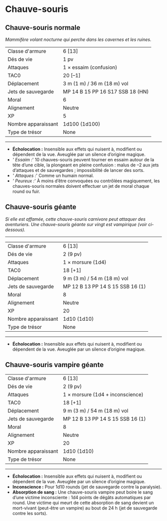 # Chauve-souris


## Chauve-souris normale

*Mammifère volant nocturne qui perche dans les cavernes et les ruines.*

|                     |                                  |
| ------------------- | -------------------------------- |
| Classe d'armure     | 6 \[13\]                         |
| Dés de vie          | 1 pv                             |
| Attaques            | 1 × essaim (confusion)           |
| TAC0                | 20 \[–1\]                        |
| Déplacement         | 3 m (1 m) / 36 m (18 m) vol      |
| Jets de sauvegarde  | MP 14 B 15 PP 16 S17 SSB 18 (HN) |
| Moral               | 6                                |
| Alignement          | Neutre                           |
| XP                  | 5                                |
| Nombre apparaissant | 1d100 (1d100)                    |
| Type de trésor      | None                             |

-----

  - **Écholocation :** Insensible aux effets qui nuisent à, modifient ou
    dépendent de la vue. Aveuglée par un silence d’origine magique.
  - *' Essaim :*' 10 chauves-souris peuvent tourner en essaim autour de
    la tête d’une cible, la plongeant en pleine confusion : malus de –2
    aux jets d’attaques et de sauvegardes ; impossibilité de lancer des
    sorts.
  - *' Attaques :*' Comme un humain normal.
  - *' Peureux :*' À moins d’être convoquées ou contrôlées magiquement,
    les chauves-souris normales doivent effectuer un jet de moral chaque
    round ou fuir.

## Chauve-souris géante

*Si elle est affamée, cette chauve-souris carnivore peut attaquer des
aventuriers. Une chauve-souris géante sur vingt est vampirique (voir
ci-dessous).*

-----

|                     |                                  |
| ------------------- | -------------------------------- |
| Classe d'armure     | 6 \[13\]                         |
| Dés de vie          | 2 (9 pv)                         |
| Attaques            | 1 × morsure (1d4)                |
| TAC0                | 18 \[+1\]                        |
| Déplacement         | 9 m (3 m) / 54 m (18 m) vol      |
| Jets de sauvegarde  | MP 12 B 13 PP 14 S 15 SSB 16 (1) |
| Moral               | 8                                |
| Alignement          | Neutre                           |
| XP                  | 20                               |
| Nombre apparaissant | 1d10 (1d10)                      |
| Type de trésor      | None                             |

-----

  - **Écholocation :** Insensible aux effets qui nuisent à, modifient ou
    dépendent de la vue. Aveuglée par un silence d’origine magique.

## Chauve-souris vampire géante

|                     |                                  |
| ------------------- | -------------------------------- |
| Classe d'armure     | 6 \[13\]                         |
| Dés de vie          | 2 (9 pv)                         |
| Attaques            | 1 × morsure (1d4 + inconscience) |
| TAC0                | 18 \[+1\]                        |
| Déplacement         | 9 m (3 m) / 54 m (18 m) vol      |
| Jets de sauvegarde  | MP 12 B 13 PP 14 S 15 SSB 16 (1) |
| Moral               | 8                                |
| Alignement          | Neutre                           |
| XP                  | 20                               |
| Nombre apparaissant | 1d10 (1d10)                      |
| Type de trésor      | None                             |

-----

  - **Écholocation :** Insensible aux effets qui nuisent à, modifient ou
    dépendent de la vue. Aveuglée par un silence d’origine magique.
  - **Inconscience :** Pour 1d10 rounds (jet de sauvegarde contre la
    paralysie).
  - **Absorption de sang :** Une chauve-souris vampire peut boire le
    sang d’une victime inconsciente : 1d4 points de dégâts automatiques
    par round. Une victime qui meurt de cette absorption de sang devient
    un mort-vivant (peut-être un vampire) au bout de 24 h (jet de
    sauvegarde contre les sorts).